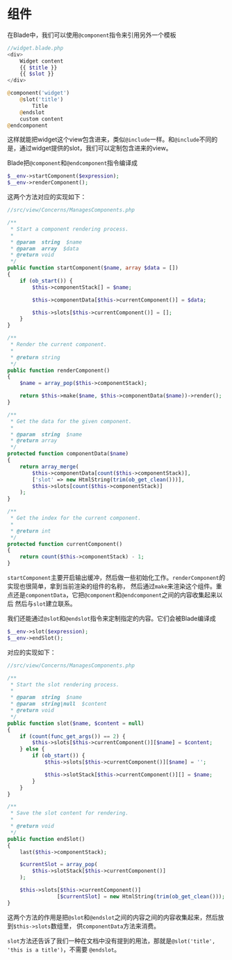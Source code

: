 # 组件

在Blade中，我们可以使用`@component`指令来引用另外一个模板

```php
//widget.blade.php
<div>
    Widget content
    {{ $title }}
    {{ $slot }}
</div>
```

```php
@component('widget')
    @slot('title')
        Title
    @endslot
    custom content
@endcomponent
```

这样就能把widget这个view包含进来，类似`@include`一样。和`@include`不同的是，通过widget提供的slot，我们可以定制包含进来的view。

Blade把`@component`和`@endcomponent`指令编译成

```php
$__env->startComponent($expression);
$__env->renderComponent();
```

这两个方法对应的实现如下：

```php
//src/view/Concerns/ManagesComponents.php

/**
 * Start a component rendering process.
 *
 * @param  string  $name
 * @param  array  $data
 * @return void
 */
public function startComponent($name, array $data = [])
{
    if (ob_start()) {
        $this->componentStack[] = $name;

        $this->componentData[$this->currentComponent()] = $data;

        $this->slots[$this->currentComponent()] = [];
    }
}

/**
 * Render the current component.
 *
 * @return string
 */
public function renderComponent()
{
    $name = array_pop($this->componentStack);

    return $this->make($name, $this->componentData($name))->render();
}

/**
 * Get the data for the given component.
 *
 * @param  string  $name
 * @return array
 */
protected function componentData($name)
{
    return array_merge(
        $this->componentData[count($this->componentStack)],
        ['slot' => new HtmlString(trim(ob_get_clean()))],
        $this->slots[count($this->componentStack)]
    );
}

/**
 * Get the index for the current component.
 *
 * @return int
 */
protected function currentComponent()
{
    return count($this->componentStack) - 1;
}
```

`startComponent`主要开启输出缓冲，然后做一些初始化工作。`renderComponent`的实现也很简单，拿到当前渲染的组件的名称，
然后通过`make`来渲染这个组件。重点还是`componentData`，它把`@component`和`@endcomponent`之间的内容收集起来以后
然后与`slot`建立联系。

我们还能通过`@slot`和`@endslot`指令来定制指定的内容。它们会被Blade编译成

```php
$__env->slot($expression);
$__env->endSlot();
```

对应的实现如下：

```php
//src/view/Concerns/ManagesComponents.php

/**
 * Start the slot rendering process.
 *
 * @param  string  $name
 * @param  string|null  $content
 * @return void
 */
public function slot($name, $content = null)
{
    if (count(func_get_args()) == 2) {
        $this->slots[$this->currentComponent()][$name] = $content;
    } else {
        if (ob_start()) {
            $this->slots[$this->currentComponent()][$name] = '';

            $this->slotStack[$this->currentComponent()][] = $name;
        }
    }
}

/**
 * Save the slot content for rendering.
 *
 * @return void
 */
public function endSlot()
{
    last($this->componentStack);

    $currentSlot = array_pop(
        $this->slotStack[$this->currentComponent()]
    );

    $this->slots[$this->currentComponent()]
                [$currentSlot] = new HtmlString(trim(ob_get_clean()));
}
```

这两个方法的作用是把`@slot`和`@endslot`之间的内容之间的内容收集起来，然后放到`$this->slots`数组里，
供`componentData`方法来消费。

`slot`方法还告诉了我们一种在文档中没有提到的用法，那就是`@slot('title', 'this is a title')`，不需要
`@endslot`。